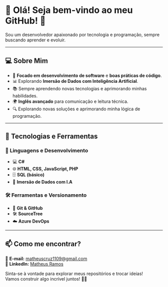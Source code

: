# 👋 Olá! Seja bem-vindo ao meu GitHub! 🚀  

Sou um desenvolvedor apaixonado por tecnologia e programação, sempre buscando aprender e evoluir.  

---

## 💻 Sobre Mim  

- 🎯 **Focado em desenvolvimento de software** e **boas práticas de código**.  
- 📊 Explorando **Imersão de Dados com Inteligência Artificial**.  
- 📚 Sempre aprendendo novas tecnologias e aprimorando minhas habilidades.  
- 🌍 **Inglês avançado** para comunicação e leitura técnica.  
- 🔍 Explorando novas soluções e aprimorando minha lógica de programação.  

---

## 🚀 Tecnologias e Ferramentas  

### 📌 **Linguagens e Desenvolvimento**  
- 💻 **C#**  
- 🌐 **HTML, CSS, JavaScript, PHP**  
- 🗄️ **SQL (básico)**  
- 🤖 **Imersão de Dados com I.A**  

### 🛠 **Ferramentas e Versionamento**  
- 🔗 **Git & GitHub**  
- 🛠 **SourceTree**  
- ☁️ **Azure DevOps**  

---

## 📫 Como me encontrar?  

📧 **E-mail:** [matheuscruz1109@gmail.com](mailto:matheuscruz1109@gmail.com)  
🔗 **LinkedIn:** [Matheus Ramos](https://www.linkedin.com/in/matheus-ramos-cruz/)  

Sinta-se à vontade para explorar meus repositórios e trocar ideias!  
Vamos construir algo incrível juntos! 🚀✨  
